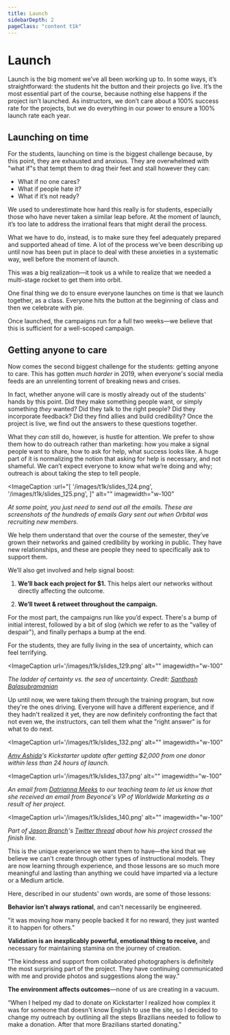 ```yaml
---
title: Launch
sidebarDepth: 2
pageClass: "content t1k"
---
```


# Launch

Launch is the big moment we’ve all been working up to. In some ways, it’s straightforward: the students hit the button and their projects go live. It’s the most essential part of the course, because nothing else happens if the project isn’t launched. As instructors, we don’t care about a 100% success rate for the projects, but we do everything in our power to ensure a 100% launch rate each year.

## Launching on time

For the students, launching on time is the biggest challenge because, by this point, they are exhausted and anxious. They are overwhelmed with "what if"s that tempt them to drag their feet and stall however they can:

* What if no one cares?
* What if people hate it?
* What if it’s not ready?

We used to underestimate how hard this really is for students, especially those who have never taken a similar leap before. At the moment of launch, it’s too late to address the irrational fears that might derail the process.

What we have to do, instead, is to make sure they feel adequately prepared and supported ahead of time. A lot of the process we’ve been describing up until now has been put in place to deal with these anxieties in a systematic way, well before the moment of launch.

This was a big realization—it took us a while to realize that we needed a multi-stage rocket to get them into orbit.

One final thing we do to ensure everyone launches on time is that we launch together, as a class. Everyone hits the button at the beginning of class and then we celebrate with pie.

Once launched, the campaigns run for a full two weeks—we believe that this is sufficient for a well-scoped campaign.  

## Getting anyone to care

Now comes the second biggest challenge for the students: getting anyone to care. This has gotten *much harder* in 2019, when everyone's social media feeds are an unrelenting torrent of breaking news and crises.

In fact, whether anyone will care is mostly already out of the students' hands by this point. Did they make something people want, or simply something *they* wanted? Did they talk to the right people? Did they incorporate feedback? Did they find allies and build credibility? Once the project is live, we find out the answers to these questions together.

What they *can* still do, however, is hustle for attention. We prefer to show them how to do outreach rather than marketing: how you make a signal people want to share, how to ask for help, what success looks like. A huge part of it is normalizing the notion that asking for help is necessary, and not shameful. We can’t expect everyone to know what we’re doing and why; outreach is about taking the step to tell people.

<ImageCaption
 :url="[
 '/images/t1k/slides_124.png',
 '/images/t1k/slides_125.png',
]"
 alt=""
 imagewidth="w-100"
 >

 *At some point, you just need to send out all the emails. These are screenshots of the hundreds of emails Gary sent out when Orbital was recruiting new members.*

 </ImageCaption>

We help them understand that over the course of the semester, they’ve grown their networks and gained credibility by working in public. They have new relationships, and these are people they need to specifically ask to support them.

We’ll also get involved and help signal boost:

1. **We’ll back each project for $1.**  This helps alert our networks without directly affecting the outcome.

2. **We’ll tweet & retweet throughout the campaign.**

For the most part, the campaigns run like you’d expect. There's a bump of initial interest, followed by a bit of slog (which we refer to as the "valley of despair"), and finally perhaps a bump at the end.

For the students, they are fully living in the sea of uncertainty, which can feel terrifying.

<ImageCaption
 url='/images/t1k/slides_129.png'
 alt=""
 imagewidth="w-100"
 >

 *The ladder of certainty vs. the sea of uncertainty. Credit: [Santhosh Balasubramanian](https://twitter.com/balasubramaniac?)*

 </ImageCaption>

Up until now, we were taking them through the training program, but now they're the ones driving. Everyone will have a different experience, and if they hadn't realized it yet, they are now definitely confronting the fact that not even we, the instructors, can tell them what the "right answer" is for what to do next.

<ImageCaption
 url='/images/t1k/slides_132.png'
 alt=""
 imagewidth="w-100"
 >

 *[Amy Ashida](https://www.linkedin.com/in/amyashida/)'s Kickstarter update after getting $2,000 from one donor within less than 24 hours of launch.*

 </ImageCaption>

 <ImageCaption
  url='/images/t1k/slides_137.png'
  alt=""
  imagewidth="w-100"
  >

  *An email from [Datrianna Meeks](https://www.linkedin.com/in/datriannameeks/) to our teaching team to let us know that she received an email from Beyoncé's VP of Worldwide Marketing as a result of her project.*

  </ImageCaption>

  <ImageCaption
   url='/images/t1k/slides_140.png'
   alt=""
   imagewidth="w-100"
   >

   *Part of [Jason Branch](http://jsonbrnch.com/home/)'s [Twitter thread](https://twitter.com/jsonbrnch/status/984867687137447937?s=20) about how his project crossed the finish line.*

   </ImageCaption>


This is the unique experience we want them to have—the kind that we believe we can't create through other types of instructional models. They are now learning through experience, and those lessons are so much more meaningful and lasting than anything we could have imparted via a lecture or a Medium article.

Here, described in our students' own words, are some of those lessons:

**Behavior isn't always rational**, and can't necessarily be engineered.


<Quote1>"it was moving how many people backed it for no reward, they just wanted it to happen for others."</Quote1>

**Validation is an inexplicably powerful, emotional thing to receive,** and necessary for maintaining stamina on the journey of creation.

<Quote1>“The kindness and support from collaborated photographers is definitely the most surprising part of the project. They have continuing communicated with me and provide photos and suggestions along the way."</Quote1>

**The environment affects outcomes**—none of us are creating in a vacuum.

<Quote1>“When I helped my dad to donate on Kickstarter I realized how complex it was for someone that doesn't know English to use the site, so I decided to change my outreach by outlining all the steps Brazilians needed to follow to make a donation. After that more Brazilians started donating."</Quote1>
